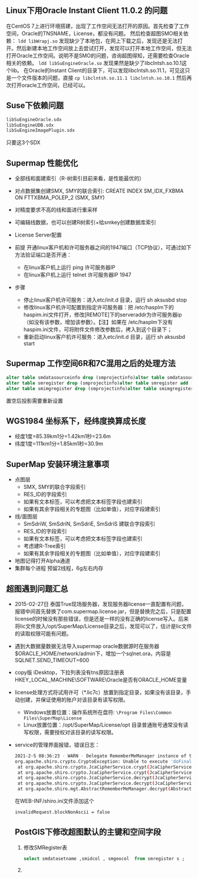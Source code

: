 
## Linux下用Oracle Instant Client 11.0.2 的问题

在CentOS 7上进行环境搭建，出现了工作空间无法打开的原因。首先检查了工作空间，Oracle的TNSNAME，License，都没有问题。
然后检查超图SMO相关依赖：
`ldd libWrapj.so`
发现缺少了本地包，在网上下载之后，发现还是无法打开。然后新建本地工作空间放上去尝试打开，发现可以打开本地工作空间，但无法打开Oracle工作空间。说明不是SMO的问题，咨询超图得知，还需要检查Oracle相关的依赖。
`ldd libSuEngineOracle.so`
发现果然是缺少了libclntsh.so.10.1这个lib。
在Oracle的Instant Client的目录下，可以发现libclntsh.so.11.1，可见这只是一个文件版本的问题，直接
`cp libclntsh.so.11.1 libclntsh.so.10.1`
然后再次打开oracle工作空间，已经可以。

## Suse下依赖问题

```bash
libSuEngineOracle.sdx
libSuEngineUDB.sdx
libSuEngineImagePlugin.sdx
```

只要这3个SDX

## Supermap 性能优化

*   全部线和面建索引（R-树索引目前来看，是性能最优的）

*   对点数据集创建SMX, SMY的联合索引: CREATE INDEX SM\_IDX\_FXBMA ON FTTXBMA\_POLEP\_2 (SMX, SMY)

*   对精度要求不高的线和面进行重采样

*   可编辑线数据，也可以创建R树索引+给smkey创建数据库索引

*   License Server配置

*   前提 开通linux客户机和许可服务器之间的1947端口（TCP协议），可通过如下方法验证端口是否开通：

    *   在linux客户机上运行 ping 许可服务器IP
    *   在linux客户机上运行 telnet 许可服务器IP 1947

*   步骤

    *   停止linux客户机许可服务：进入etc/init.d 目录，运行 sh aksusbd stop
    *   修改linux客户机许可配置到指定许可服务器：把 /etc/hasplm下的haspim.ini文件打开，修改\[REMOTE]下的serveraddr为许可服务器ip（如没有该参数，增加该参数）。【注】如果在 /etc/hasplm下没有haspim.ini文件，可将附件文件修改参数后，拷入到这个目录下；
    *   重新启动linux客户机许可服务：进入etc/init.d 目录，运行 sh aksusbd start

## Supermap 工作空间6R和7C混用之后的处理方法

```sql
alter table smdatasourceinfo drop (smprojectinfo)alter table smdatasourceinfo add (smprojectinfo blob)
alter table smregister drop (smprojectinfo)alter table smregister add (smprojectinfo blob)
alter table smimgregister drop (smprojectinfo)alter table smimgregister add (smprojectinfo blob)
```

置空后投影需要重新设置

## WGS1984 坐标系下，经纬度换算成长度

*   经度1度=85.39km1分=1.42km1秒=23.6m
*   纬度1度=111km1分=1.85km1秒=30.9m

## SuperMap 安装环境注意事项

*   点图层
    *   SMX, SMY的联合字段索引
    *   RES\_ID的字段索引
    *   如果有文本标签，可以考虑把文本标签字段也建索引
    *   如果有其余字段相关的专题图（比如单值），对应字段建索引
*   线/面图层
    *   SmSdriW, SmSdriN, SmSdriE, SmSdriS 建联合字段索引
    *   RES\_ID的字段索引
    *   如果有文本标签，可以考虑把文本标签字段也建索引
    *   考虑建R-Tree索引
    *   如果有其余字段相关的专题图（比如单值），对应字段建索引
*   地图记得打开Alpha通道
*   集群每个进程 预留2线程，6g左右内存

## 超图遇到问题汇总

*   2015-02-27日 泰国True现场服务器，发现服务器license一直配置有问题，报错中间首先替换了com.supermap.license.jar，但是替换完之后，只是配置license的时候没有那些错误，但是还是一样的没有正确的license写入。后来将lic文件放入/opt/SuperMap/License目录之后，发现可以了，估计是lic文件的读取权限可能有问题。

*   遇到大数据量数据无法导入supermap oracle数据源时在服务器\$ORACLE\_HOME/network/admin下，增加一个sqlnet.ora，内容是SQLNET.SEND\_TIMEOUT=600

*   copy版 iDesktop，下拉列表没有tns原因注册表HKEY\_LOCAL\_MACHINE\SOFTWARE\Oracle是否有ORACLE\_HOME变量

*   license处理方式将试用许可（\*.lic7c）放置到指定目录，如果没有该目录，手动创建，并保证使用的账户对该目录有读写权限。

    *   Windows放置位置：操作系统所在盘符: `\Program Files\Common Files\SuperMap\License`
    *   Linux放置位置：/opt/SuperMap/License/opt 目录普通账号通常没有读写权限，需要授权对该目录的读写权限。

*   service的管理界面报错，错误日志：

    ```bash
    2021-2-5 08:36:23 - WARN - Delegate RememberMeManager instance of type [org.apache.shiro.web.mgt.CookieRememberMeManager] threw an exception during getRememberedPrincipals().
    org.apache.shiro.crypto.CryptoException: Unable to execute 'doFinal' with cipher instance [javax.crypto.Cipher@4a6b8a05].
     at org.apache.shiro.crypto.JcaCipherService.crypt(JcaCipherService.java:462)
     at org.apache.shiro.crypto.JcaCipherService.crypt(JcaCipherService.java:445)
     at org.apache.shiro.crypto.JcaCipherService.decrypt(JcaCipherService.java:390)
     at org.apache.shiro.crypto.JcaCipherService.decrypt(JcaCipherService.java:382)
     at org.apache.shiro.mgt.AbstractRememberMeManager.decrypt(AbstractRememberMeManager.java:482)
    ```

    在WEB-INF/shiro.ini文件添加这个

    ```bash
    invalidRequest.blockNonAscii = false
    ```

    ## PostGIS下修改超图默认的主键和空间字段

    1.  修改SMRegister表

        ```SQL
        select smdatasetname ,smidcol , smgeocol  from smregister s ;
        ```

    2.

